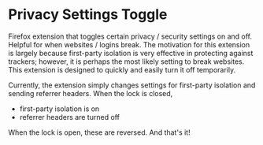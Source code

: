 # Privacy Settings Toggle

Firefox extension that toggles certain privacy / security settings on and off. Helpful for when websites / logins break. The motivation for this extension is largely because first-party isolation is very effective in protecting against trackers; however, it is perhaps the most likely setting to break websites. This extension is designed to quickly and easily turn it off temporarily.

Currently, the extension simply changes settings for first-party isolation and sending referrer headers. When the lock is closed,

- first-party isolation is on
- referrer headers are turned off

When the lock is open, these are reversed. And that's it!
